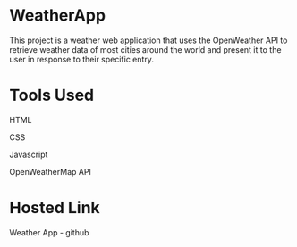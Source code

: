 # WeatherApp


This project is a weather web application that uses the OpenWeather API to retrieve weather data of most cities around the world and present it to the user in response to their specific entry.


# Tools Used
HTML

CSS

Javascript

OpenWeatherMap API

# Hosted Link
Weather App - github
